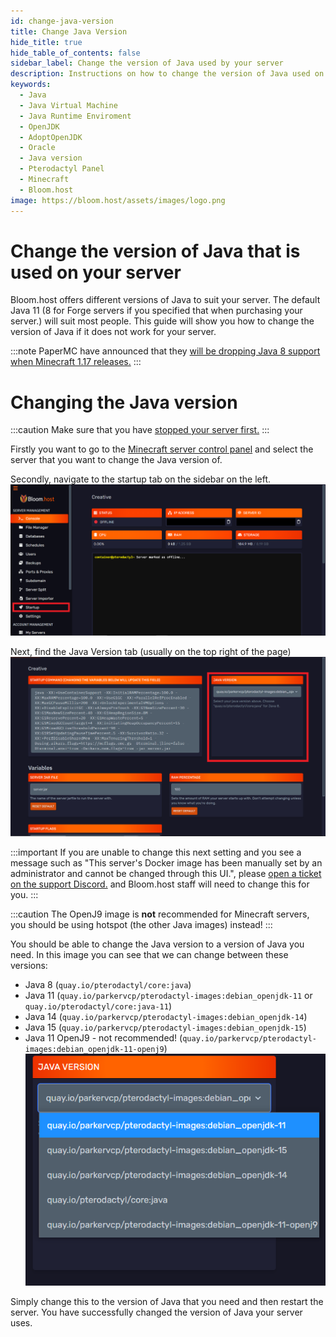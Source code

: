 ```yaml
---
id: change-java-version
title: Change Java Version
hide_title: true
hide_table_of_contents: false
sidebar_label: Change the version of Java used by your server
description: Instructions on how to change the version of Java used on your server
keywords:
  - Java
  - Java Virtual Machine
  - Java Runtime Enviroment
  - OpenJDK
  - AdoptOpenJDK
  - Oracle
  - Java version
  - Pterodactyl Panel
  - Minecraft
  - Bloom.host
image: https://bloom.host/assets/images/logo.png
---
```

# Change the version of Java that is used on your server

Bloom.host offers different versions of Java to suit your server. The default Java 11 (8 for Forge servers if you specified that when purchasing your server.) will suit most people.
This guide will show you how to change the version of Java if it does not work for your server.

:::note
PaperMC have announced that they [will be dropping Java 8 support when Minecraft 1.17 releases.](https://papermc.io/forums/t/java-11-mc-1-17-and-paper/5615)
:::
# Changing the Java version

:::caution
Make sure that you have [stopped your server first.](https://docs.bloom.host/basic-controls)
:::

Firstly you want to go to the [Minecraft server control panel](https://mc.bloom.host/) and select the server that you want to change the Java version of.

Secondly, navigate to the startup tab on the sidebar on the left.
![Bloom.host change-java-version](../static/img/change-java-version/change-java-version-1.png)

Next, find the Java Version tab (usually on the top right of the page)
![Bloom.host change-java-version](../static/img/change-java-version/change-java-version-2.png)

:::important
If you are unable to change this next setting and you see a message such as "This server's Docker image has been manually set by an administrator and cannot be changed through this UI.", please [open a ticket on the support Discord.](https://discord.com/invite/bloom) and Bloom.host staff will need to change this for you.
:::

:::caution
The OpenJ9 image is **not** recommended for Minecraft servers, you should be using hotspot (the other Java images) instead!
:::

You should be able to change the Java version to a version of Java you need. In this image you can see that we can change between these versions:
 * Java 8 (`quay.io/pterodactyl/core:java`)
 * Java 11 (`quay.io/parkervcp/pterodactyl-images:debian_openjdk-11` or `quay.io/pterodactyl/core:java-11`)
 * Java 14 (`quay.io/parkervcp/pterodactyl-images:debian_openjdk-14`)
 * Java 15 (`quay.io/parkervcp/pterodactyl-images:debian_openjdk-15`)
 * Java 11 OpenJ9 - not recommended! (`quay.io/parkervcp/pterodactyl-images:debian_openjdk-11-openj9`)
![Bloom.host change-java-version](../static/img/change-java-version/change-java-version-3.png)

Simply change this to the version of Java that you need and then restart the server.
You have successfully changed the version of Java your server uses.